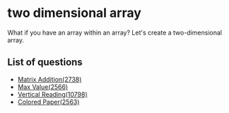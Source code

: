 two dimensional array
=============
What if you have an array within an array? Let's create a two-dimensional array.

List of questions
-----------------

- [Matrix Addition(2738)](https://github.com/yoru4890/coding_test/blob/main/baekjoon/two_dimensional_array/2738.md)
- [Max Value(2566)](https://github.com/yoru4890/coding_test/blob/main/baekjoon/two_dimensional_array/2566.md)
- [Vertical Reading(10798)](https://github.com/yoru4890/coding_test/blob/main/baekjoon/two_dimensional_array/10798.md)
- [Colored Paper(2563)](https://github.com/yoru4890/coding_test/blob/main/baekjoon/two_dimensional_array/2563.md)
